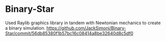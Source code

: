 # Binary-Star
Used Raylib graphics library in tandem with Newtonian mechanics to create a binary simulation.
https://github.com/JackSimoni/Binary-Star/commit/56db85380f1b57bc16c08414a8be32640d8c5df0
